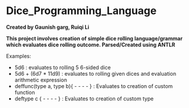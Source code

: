 # Dice_Programming_Language

**Created by Gaunish garg, Ruiqi Li**

**This project involves creation of simple dice rolling language/grammar which evaluates dice rolling outcome. Parsed/Created using ANTLR**

Examples:

* 5d6 : evaluates to rolling 5 6-sided dice
* 5d6 + (6d7 * 11d9) : evaluates to rolling given dices and evaluation arithmetic expression
* deffunc(type a, type b){ - - - - } : Evaluates to creation of custom function
* deftype c { - - - - } : Evaluates to creation of custom type

